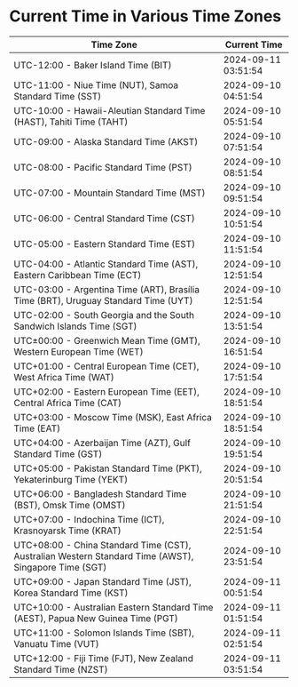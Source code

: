 # Current Time in Various Time Zones

| Time Zone | Current Time |
|-----------|--------------|
| UTC-12:00 - Baker Island Time (BIT) | 2024-09-11 03:51:54 |
| UTC-11:00 - Niue Time (NUT), Samoa Standard Time (SST) | 2024-09-10 04:51:54 |
| UTC-10:00 - Hawaii-Aleutian Standard Time (HAST), Tahiti Time (TAHT) | 2024-09-10 05:51:54 |
| UTC-09:00 - Alaska Standard Time (AKST) | 2024-09-10 07:51:54 |
| UTC-08:00 - Pacific Standard Time (PST) | 2024-09-10 08:51:54 |
| UTC-07:00 - Mountain Standard Time (MST) | 2024-09-10 09:51:54 |
| UTC-06:00 - Central Standard Time (CST) | 2024-09-10 10:51:54 |
| UTC-05:00 - Eastern Standard Time (EST) | 2024-09-10 11:51:54 |
| UTC-04:00 - Atlantic Standard Time (AST), Eastern Caribbean Time (ECT) | 2024-09-10 12:51:54 |
| UTC-03:00 - Argentina Time (ART), Brasília Time (BRT), Uruguay Standard Time (UYT) | 2024-09-10 12:51:54 |
| UTC-02:00 - South Georgia and the South Sandwich Islands Time (SGT) | 2024-09-10 13:51:54 |
| UTC±00:00 - Greenwich Mean Time (GMT), Western European Time (WET) | 2024-09-10 16:51:54 |
| UTC+01:00 - Central European Time (CET), West Africa Time (WAT) | 2024-09-10 17:51:54 |
| UTC+02:00 - Eastern European Time (EET), Central Africa Time (CAT) | 2024-09-10 18:51:54 |
| UTC+03:00 - Moscow Time (MSK), East Africa Time (EAT) | 2024-09-10 18:51:54 |
| UTC+04:00 - Azerbaijan Time (AZT), Gulf Standard Time (GST) | 2024-09-10 19:51:54 |
| UTC+05:00 - Pakistan Standard Time (PKT), Yekaterinburg Time (YEKT) | 2024-09-10 20:51:54 |
| UTC+06:00 - Bangladesh Standard Time (BST), Omsk Time (OMST) | 2024-09-10 21:51:54 |
| UTC+07:00 - Indochina Time (ICT), Krasnoyarsk Time (KRAT) | 2024-09-10 22:51:54 |
| UTC+08:00 - China Standard Time (CST), Australian Western Standard Time (AWST), Singapore Time (SGT) | 2024-09-10 23:51:54 |
| UTC+09:00 - Japan Standard Time (JST), Korea Standard Time (KST) | 2024-09-11 00:51:54 |
| UTC+10:00 - Australian Eastern Standard Time (AEST), Papua New Guinea Time (PGT) | 2024-09-11 01:51:54 |
| UTC+11:00 - Solomon Islands Time (SBT), Vanuatu Time (VUT) | 2024-09-11 02:51:54 |
| UTC+12:00 - Fiji Time (FJT), New Zealand Standard Time (NZST) | 2024-09-11 03:51:54 |
